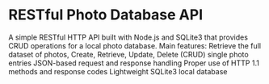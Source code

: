 # RESTful Photo Database API
A simple RESTful HTTP API built with Node.js and SQLite3 that provides CRUD operations for a local photo database.
Main features: Retrieve the full dataset of photos, Create, Retrieve, Update, Delete (CRUD) single photo entries
JSON-based request and response handling
Proper use of HTTP 1.1 methods and response codes
Lightweight SQLite3 local database
